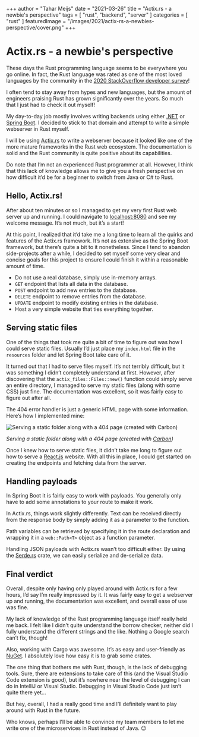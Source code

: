 +++
author = "Tahar Meijs"
date = "2021-03-26"
title = "Actix.rs - a newbie's perspective"
tags = [
    "rust",
    "backend",
    "server"
]
categories = [
    "rust"
]
featuredImage = "/images/2021/actix-rs-a-newbies-perspective/cover.png"
+++

# Actix.rs - a newbie's perspective
These days the Rust programming language seems to be everywhere you go online. In fact, the Rust language was rated as one of
the most loved languages by the community in the
[2020 StackOverflow developer survey](https://insights.stackoverflow.com/survey/2020#technology-most-loved-dreaded-and-wanted-languages-loved)!

I often tend to stay away from hypes and new languages, but the amount of engineers praising Rust has grown significantly over
the years. So much that I just had to check it out myself!

My day-to-day job mostly involves writing backends using either [.NET](https://dotnet.microsoft.com) or
[Spring Boot](https://spring.io/projects/spring-boot). I decided to stick to that domain and attempt to write a simple
webserver in Rust myself.

I will be using [Actix.rs](https://actix.rs) to write a webserver because it looked like one of the more mature frameworks in
the Rust web ecosystem. The documentation is solid and the Rust community is quite positive about its capabilities.

Do note that I’m not an experienced Rust programmer at all. However, I think that this lack of knowledge allows me to give you
a fresh perspective on how difficult it’d be for a beginner to switch from Java or C# to Rust.

## Hello, Actix.rs!
After about ten minutes or so I managed to get my very first Rust web server up and running. I could navigate to
[localhost:8080](http://localhost:8080/) and see my welcome message. It’s not much, but it’s a start!

At this point, I realized that it’d take me a long time to learn all the quirks and features of the Actix.rs framework. It’s
not as extensive as the Spring Boot framework, but there’s quite a bit to it nonetheless. Since I tend to abandon side-projects
after a while, I decided to set myself some very clear and concise goals for this project to ensure I could finish it within a
reasonable amount of time.

* Do not use a real database, simply use in-memory arrays.
* `GET` endpoint that lists all data in the database.
* `POST` endpoint to add new entries to the database.
* `DELETE` endpoint to remove entries from the database.
* `UPDATE` endpoint to modify existing entries in the database.
* Host a very simple website that ties everything together.

## Serving static files
One of the things that took me quite a bit of time to figure out was how I could serve static files. Usually I’d just place my
`index.html` file in the `resources` folder and let Spring Boot take care of it.

It turned out that I had to serve files myself. It’s not terribly difficult, but it was something I didn’t completely
understand at first. However, after discovering that the `actix_files::Files::new()` function could simply serve an entire
directory, I managed to serve my static files (along with some CSS) just fine. The documentation was excellent, so it was
fairly easy to figure out after all.

The 404 error handler is just a generic HTML page with some information. Here’s how I implemented mine:

![Serving a static folder along with a 404 page (created with [Carbon](https://carbon.now.sh/))](/images/2021/actix-rs-a-newbies-perspective/serve-static-files.png)

*Serving a static folder along with a 404 page (created with [Carbon](https://carbon.now.sh/))*

Once I knew how to serve static files, it didn’t take me long to figure out how to serve a [React.js](https://reactjs.org)
website. With all this in place, I could get started on creating the endpoints and fetching data from the server.

## Handling payloads

In Spring Boot it is fairly easy to work with payloads. You generally only have to add some annotations to your route to make
it work.

In Actix.rs, things work slightly differently. Text can be received directly from the response body by simply adding it as a
parameter to the function.

Path variables can be retrieved by specifying it in the route declaration and wrapping it in a `web::Path<T>` object as a
function parameter.

Handling JSON payloads with Actix.rs wasn’t too difficult either. By using the [Serde.rs](https://serde.rs) crate, we can
easily serialize and de-serialize data.

## Final verdict

Overall, despite only having only played around with Actix.rs for a few hours, I’d say I’m really impressed by it. It was
fairly easy to get a webserver up and running, the documentation was excellent, and overall ease of use was fine.

My lack of knowledge of the Rust programming language itself really held me back. I felt like I didn’t quite understand the
borrow checker, neither did I fully understand the different strings and the like. Nothing a Google search can’t fix, though!

Also, working with Cargo was awesome. It’s as easy and user-friendly as [NuGet](https://www.nuget.org). I absolutely love how
easy it is to grab some crates.

The one thing that bothers me with Rust, though, is the lack of debugging tools. Sure, there are extensions to take care of
this (and the Visual Studio Code extension is good), but it’s nowhere near the level of debugging I can do in IntelliJ or
Visual Studio. Debugging in Visual Studio Code just isn’t quite there yet…

But hey, overall, I had a really good time and I’ll definitely want to play around with Rust in the future.

Who knows, perhaps I’ll be able to convince my team members to let me write one of the microservices in Rust instead of Java.
😉
